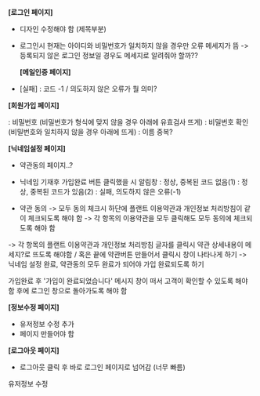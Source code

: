**[로그인 페이지]**

- 디자인 수정해야 함 (제목부분)
- 로그인시 현재는 아이디와 비밀번호가 일치하지 않을 경우만 오류 메세지가 뜸
  -> 등록되지 않은 로그인 정보일 경우도 메세지로 알려줘야 할까??

  **[메일인증 페이지]**

- [실패]
  : 코드 -1 / 의도하지 않은 오류가 뭘 의미?

**[회원가입 페이지]**

: 비밀번호 (비밀번호가 형식에 맞지 않을 경우 아래에 유효검사 뜨게)
: 비밀번호 확인(비밀번호와 일치하지 않을 경우 아래에 뜨게)
: 이름 중복?

**[닉네임설정 페이지]**

- 약관동의 페이지..?

- 닉네임 기재후 가입완료 버튼 클릭했을 시 알림창
  : 정상, 중복된 코드 없음(1)
  : 정상, 중복된 코드가 있음(2)
  : 실패, 의도하지 않은 오류(-1)

- 약관 동의
  -> 모두 동의 체크시 하단에 플랜트 이용약관과 개인정보 처리방침이 같이 체크되도록 해야 함
  -> 각 항목의 이용약관을 모두 클릭해도 모두 동의에 체크되도록 해야 함

-> 각 항목의 플랜트 이용약관과 개인정보 처리방침 글자를 클릭시 약관 상세내용이 메세지?로 뜨도록 해야함 / 혹은 끝에 약관버튼 만들어서 클릭시 창이 나타나게 하기
-> 닉네임 설정 완료, 약관동의 모두 완료가 되어야 가입 완료되도록 하기

가입완료 후 '가입이 완료되었습니다' 메시지 창이 떠서 고객이 확인할 수 있도록 해야 함
후에 로그인 창으로 돌아가도록 해야 함

**[정보수정 페이지]**

- 유저정보 수정 추가
- 페이지 만들어야 함

**[로그아웃 페이지]**

- 로그아웃 클릭 후 바로 로그인 페이지로 넘어감 (너무 빠름)

유저정보 수정
